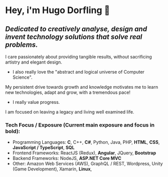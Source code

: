 # Hey, i'm Hugo Dorfling 👋

## *Dedicated to creatively analyse, design and invent technology solutions that solve real problems.* 

I care passionately about providing tangible results,
without sacrificing artistry and 
elegant design.

- I also really love the "abstract and logical universe of Computer Science".

My persistent drive towards growth and knowledge motivates me to
learn new technologies,
adapt and 
grow,
with a tremendous pace!
- I really value progress.

I am focused on leaving a legacy and living well examined life.

### Tech Focus / Exposure (Current main exposure and focus in bold):
- Programming Languages: **C**, C++, **C#**, Python, Java, PHP, **HTML**, **CSS**, **JavaScript / TypeScript**, **SQL**
- Frontend Frameworks: ReactJS (Redux), **Angular**, JQuery, **Bootstrap**
- Backend Frameworks: NodeJS, **ASP.NET Core MVC**
- Other: Amazon Web Services (AWS), GraphQL / REST, Wordpress, Unity (Game Development), Xamarin, **Linux**,
